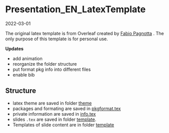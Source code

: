 # Presentation_EN_LatexTemplate
2022-03-01

The original latex template is from Overleaf created by [Fabio Pagnotta](https://www.overleaf.com/latex/templates/unicamth-theme-for-beamer-english-version/dkzqgtvfwpqz) . 
The only purpose of this template is for personal use.

**Updates**

- add animation
- reorganize the folder structure
- put format pkg info into different files
- enable bib
## Structure
- latex theme are saved in folder [theme](./theme/)
- packages and formating are saved in [pkgformat.tex](./pkgformat.tex)
- private information are saved in [info.tex](./info.tex)
- slides `.tex` are saved in folder [template](./template/).
- Templates of slide content are in folder [template](./template/)
